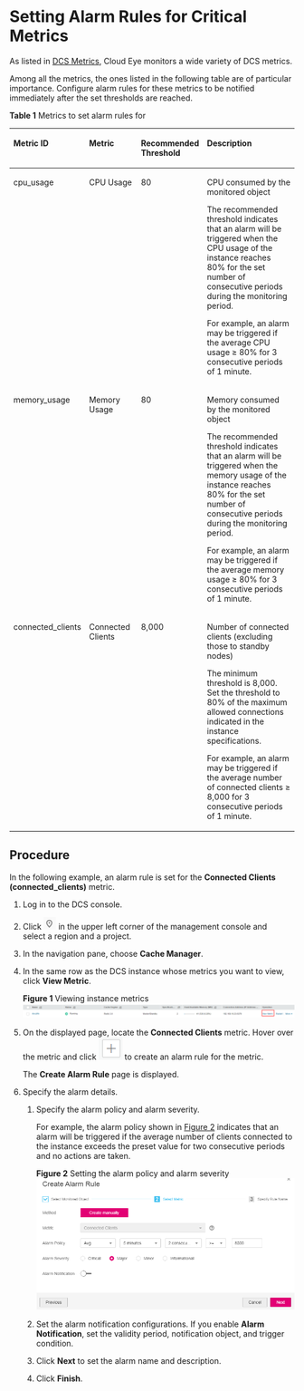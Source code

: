 # Setting Alarm Rules for Critical Metrics<a name="dcs-ug-190905001"></a>

As listed in  [DCS Metrics](dcs-metrics.md), Cloud Eye monitors a wide variety of DCS metrics.

Among all the metrics, the ones listed in the following table are of particular importance. Configure alarm rules for these metrics to be notified immediately after the set thresholds are reached.

**Table  1**  Metrics to set alarm rules for

<a name="table114102532214"></a>
<table><thead align="left"><tr id="row74121453152110"><th class="cellrowborder" valign="top" width="15.17%" id="mcps1.2.5.1.1"><p id="p441275316217"><a name="p441275316217"></a><a name="p441275316217"></a>Metric ID</p>
</th>
<th class="cellrowborder" valign="top" width="20.27%" id="mcps1.2.5.1.2"><p id="p184128537213"><a name="p184128537213"></a><a name="p184128537213"></a>Metric</p>
</th>
<th class="cellrowborder" valign="top" width="12.120000000000001%" id="mcps1.2.5.1.3"><p id="p1141245342110"><a name="p1141245342110"></a><a name="p1141245342110"></a>Recommended Threshold</p>
</th>
<th class="cellrowborder" valign="top" width="52.44%" id="mcps1.2.5.1.4"><p id="p16478114516274"><a name="p16478114516274"></a><a name="p16478114516274"></a>Description</p>
</th>
</tr>
</thead>
<tbody><tr id="row541355317219"><td class="cellrowborder" valign="top" width="15.17%" headers="mcps1.2.5.1.1 "><p id="p86158013230"><a name="p86158013230"></a><a name="p86158013230"></a>cpu_usage</p>
</td>
<td class="cellrowborder" valign="top" width="20.27%" headers="mcps1.2.5.1.2 "><p id="p441325310215"><a name="p441325310215"></a><a name="p441325310215"></a>CPU Usage</p>
</td>
<td class="cellrowborder" valign="top" width="12.120000000000001%" headers="mcps1.2.5.1.3 "><p id="p8183201082618"><a name="p8183201082618"></a><a name="p8183201082618"></a>80</p>
</td>
<td class="cellrowborder" valign="top" width="52.44%" headers="mcps1.2.5.1.4 "><p id="p15478164511275"><a name="p15478164511275"></a><a name="p15478164511275"></a>CPU consumed by the monitored object</p>
<p id="p16141123993715"><a name="p16141123993715"></a><a name="p16141123993715"></a>The recommended threshold indicates that an alarm will be triggered when the CPU usage of the instance reaches 80% for the set number of consecutive periods during the monitoring period.</p>
<p id="p1818612207403"><a name="p1818612207403"></a><a name="p1818612207403"></a>For example, an alarm may be triggered if the average CPU usage ≥ 80% for 3 consecutive periods of 1 minute.</p>
</td>
</tr>
<tr id="row1941318532214"><td class="cellrowborder" valign="top" width="15.17%" headers="mcps1.2.5.1.1 "><p id="p1261617062311"><a name="p1261617062311"></a><a name="p1261617062311"></a>memory_usage</p>
</td>
<td class="cellrowborder" valign="top" width="20.27%" headers="mcps1.2.5.1.2 "><p id="p84131253112116"><a name="p84131253112116"></a><a name="p84131253112116"></a>Memory Usage</p>
</td>
<td class="cellrowborder" valign="top" width="12.120000000000001%" headers="mcps1.2.5.1.3 "><p id="p10183131062619"><a name="p10183131062619"></a><a name="p10183131062619"></a>80</p>
</td>
<td class="cellrowborder" valign="top" width="52.44%" headers="mcps1.2.5.1.4 "><p id="p147834552712"><a name="p147834552712"></a><a name="p147834552712"></a>Memory consumed by the monitored object</p>
<p id="p75271234124415"><a name="p75271234124415"></a><a name="p75271234124415"></a>The recommended threshold indicates that an alarm will be triggered when the memory usage of the instance reaches 80% for the set number of consecutive periods during the monitoring period.</p>
<p id="p65271734154418"><a name="p65271734154418"></a><a name="p65271734154418"></a>For example, an alarm may be triggered if the average memory usage ≥ 80% for 3 consecutive periods of 1 minute.</p>
</td>
</tr>
<tr id="row74131853162115"><td class="cellrowborder" valign="top" width="15.17%" headers="mcps1.2.5.1.1 "><p id="p7616209239"><a name="p7616209239"></a><a name="p7616209239"></a>connected_clients</p>
</td>
<td class="cellrowborder" valign="top" width="20.27%" headers="mcps1.2.5.1.2 "><p id="p15414453132116"><a name="p15414453132116"></a><a name="p15414453132116"></a>Connected Clients</p>
</td>
<td class="cellrowborder" valign="top" width="12.120000000000001%" headers="mcps1.2.5.1.3 "><p id="p81835104269"><a name="p81835104269"></a><a name="p81835104269"></a>8,000</p>
</td>
<td class="cellrowborder" valign="top" width="52.44%" headers="mcps1.2.5.1.4 "><p id="p138933716469"><a name="p138933716469"></a><a name="p138933716469"></a>Number of connected clients (excluding those to standby nodes)</p>
<p id="p118626816914"><a name="p118626816914"></a><a name="p118626816914"></a>The minimum threshold is 8,000. Set the threshold to 80% of the maximum allowed connections indicated in the instance specifications.</p>
<p id="p1299371711316"><a name="p1299371711316"></a><a name="p1299371711316"></a>For example, an alarm may be triggered if the average number of connected clients ≥ 8,000 for 3 consecutive periods of 1 minute.</p>
</td>
</tr>
</tbody>
</table>

## Procedure<a name="section1118571110427"></a>

In the following example, an alarm rule is set for the  **Connected Clients \(connected\_clients\)**  metric.

1.  Log in to the DCS console.
2.  Click  ![](figures/project.png) in the upper left corner of the management console and select a region and a project.
3.  In the navigation pane, choose  **Cache Manager**.
4.  In the same row as the DCS instance whose metrics you want to view, click  **View Metric**.

    **Figure  1**  Viewing instance metrics<a name="fig1114294224611"></a>  
    ![](figures/viewing-instance-metrics.png "viewing-instance-metrics")

5.  On the displayed page, locate the  **Connected Clients**  metric. Hover over the metric and click  ![](figures/en-us_image_0232710455.png)  to create an alarm rule for the metric.

    The  **Create Alarm Rule**  page is displayed.

6.  Specify the alarm details.
    1.  Specify the alarm policy and alarm severity.

        For example, the alarm policy shown in  [Figure 2](#fig112961424225)  indicates that an alarm will be triggered if the average number of clients connected to the instance exceeds the preset value for two consecutive periods and no actions are taken.

        **Figure  2**  Setting the alarm policy and alarm severity<a name="fig112961424225"></a>  
        ![](figures/setting-the-alarm-policy-and-alarm-severity.png "setting-the-alarm-policy-and-alarm-severity")

    2.  Set the alarm notification configurations. If you enable  **Alarm Notification**, set the validity period, notification object, and trigger condition.
    3.  Click  **Next**  to set the alarm name and description.
    4.  Click  **Finish**.


